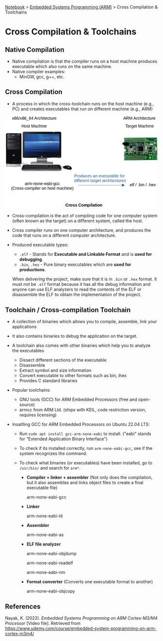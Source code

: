 <a href="../">Notebook</a> > <a href="./">Embedded Systems Programming (ARM)</a> > Cross Compilation & Toolchains

# Cross Compilation & Toolchains



## Native Compilation

* Native compilation is that the compiler runs on a host machine produces executable which also runs on the same machine.
* Native compiler examples:
  * MinGW, gcc, g++, etc.



## Cross Compilation

* A process in which the cross-toolchain runs on the host machine (e.g., PC) and creates executables that run on different machine (e.g., ARM)



<img src="./img/cross-compilation.png" alt="cross-compilation" width="600">



* Cross-compilation is the act of compiling code for one computer system (often known as the target) on a different system, called the host.

* Cross compiler runs on one computer architecture, and produces the code that runs on a different computer architecture.

* Produced executable types:

  * `.elf` - Stands for **Executable and Linkable Format** and is **used for debugging**.
  * `.bin`, `.hex` - Pure binary executables which are **used for productions**.

  When delivering the project, make sure that it is in `.bin` or `.hex` format. It must not be `.elf` format because it has all the debug information and anyone can use ELF analyzers to read the contents of the ELF or disassemble the ELF to obtain the implementation of the project.



## Toolchain / Cross-compilation Toolchain

* A collection of binaries which allows you to compile, assemble, link your applications

* It also contains binaries to debug the application on the target.

* A toolchain also comes with other binaries which help you to analyze the executables

  * Dissect different sections of the executable
  * Disassemble
  * Extract symbol and size information
  * Convert executable to other formats such as bin, ihex
  * Provides C standard libraries

* Popular toolchains:

  * GNU tools (GCC) for ARM Embedded Processors (free and open-source)
  * armcc from ARM Ltd. (ships with KEIL, code restriction version, requires licensing)

* Insatlling GCC for ARM Embedded Processors on Ubuntu 22.04 LTS:

  * Run `sudo apt install gcc-arm-none-eabi` to install. ("eabi" stands for "Extended Application Binary Interface")

  * To check if its installed correctly, run `arm-none-eabi-gcc`, see if the system recognizes the command.

  * To check what binaries (or executables) have been installed, go to `/usr/bin/` and search for `arm*`.

    * **Compiler + linker + assembler** (Not only does the compilation, but it also assembles and links object files to create a final executable file)

      arm-none-eabi-gcc 

    * **Linker**

      arm-none-eabi-ld 

    * **Assembler**

      arm-none-eabi-as

    * **ELF file analyzer**

      arm-none-eabi-objdump

      arm-none-eabi-readelf

      arm-none-eabi-nm

    * **Format converter** (Converts one executable format to another)

      arm-none-eabi-objcopy





## References

Nayak, K. (2022). *Embedded Systems Programming on ARM Cortex-M3/M4 Processor* [Video file]. Retrieved from  https://www.udemy.com/course/embedded-system-programming-on-arm-cortex-m3m4/
